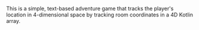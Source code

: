 This is a simple, text-based adventure game that tracks the player's location in 4-dimensional space by tracking room coordinates in a 4D Kotlin array.
